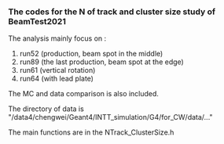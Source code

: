 ### The codes for the N of track and cluster size study of BeamTest2021
The analysis mainly focus on : 
1. run52 (production, beam spot in the middle)
2. run89 (the last production, beam spot at the edge)
3. run61 (vertical rotation)
4. run64 (with lead plate)

The MC and data comparison is also included.

The directory of data is "/data4/chengwei/Geant4/INTT_simulation/G4/for_CW/data/..."

The main functions are in the NTrack_ClusterSize.h

